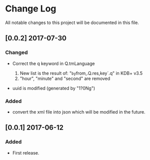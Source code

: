 # Change Log
All notable changes to this project will be documented in this file.

## [0.0.2] 2017-07-30

### Changed

* Correct the q keyword in Q.tmLanguage  
    1. New list is the result of: "`by`from,.Q.res,key`.q" in KDB+ v3.5  
    2. "hour", "minute" and "second" are removed

* uuid is modified (generated by "1?0Ng")  

### Added

* convert the xml file into json which will be modified in the future.

## [0.0.1] 2017-06-12

### Added

* First release.
